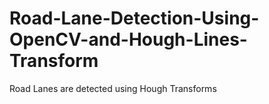 # Road-Lane-Detection-Using-OpenCV-and-Hough-Lines-Transform
Road Lanes are detected using Hough Transforms
